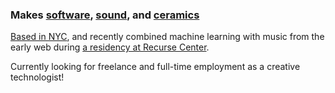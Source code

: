 ### Makes [software](/more/#software), [sound](/more/#sound), and [ceramics](/more/#ceramics)

[Based in NYC](https://www.instagram.com/p/Cy_XTm-RzNt/), and recently combined machine learning with music from the early web during [a residency at Recurse Center](https://medium.com/@reubenson/archives-ai-and-music-of-the-early-web-9b2f51fdef47).

Currently looking for freelance and full-time employment as a creative technologist!